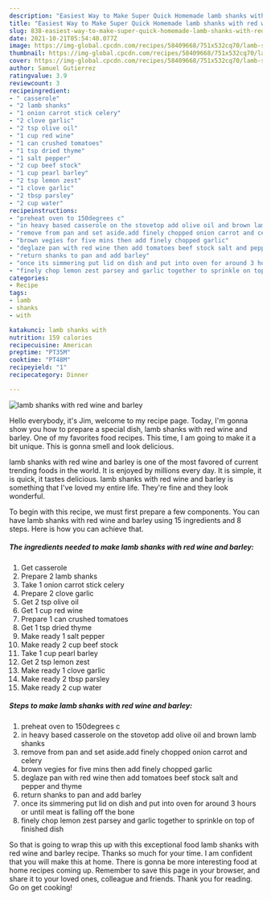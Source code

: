```yaml
---
description: "Easiest Way to Make Super Quick Homemade lamb shanks with red wine and barley"
title: "Easiest Way to Make Super Quick Homemade lamb shanks with red wine and barley"
slug: 838-easiest-way-to-make-super-quick-homemade-lamb-shanks-with-red-wine-and-barley
date: 2021-10-21T05:54:40.077Z
image: https://img-global.cpcdn.com/recipes/58409668/751x532cq70/lamb-shanks-with-red-wine-and-barley-recipe-main-photo.jpg
thumbnail: https://img-global.cpcdn.com/recipes/58409668/751x532cq70/lamb-shanks-with-red-wine-and-barley-recipe-main-photo.jpg
cover: https://img-global.cpcdn.com/recipes/58409668/751x532cq70/lamb-shanks-with-red-wine-and-barley-recipe-main-photo.jpg
author: Samuel Gutierrez
ratingvalue: 3.9
reviewcount: 3
recipeingredient:
- " casserole"
- "2 lamb shanks"
- "1 onion carrot stick celery"
- "2 clove garlic"
- "2 tsp olive oil"
- "1 cup red wine"
- "1 can crushed tomatoes"
- "1 tsp dried thyme"
- "1 salt pepper"
- "2 cup beef stock"
- "1 cup pearl barley"
- "2 tsp lemon zest"
- "1 clove garlic"
- "2 tbsp parsley"
- "2 cup water"
recipeinstructions:
- "preheat oven to 150degrees c"
- "in heavy based casserole on the stovetop add olive oil and brown lamb shanks"
- "remove from pan and set aside.add finely chopped onion carrot and celery"
- "brown vegies for five mins then add finely chopped garlic"
- "deglaze pan with red wine then add tomatoes beef stock salt and pepper and thyme"
- "return shanks to pan and add barley"
- "once its simmering put lid on dish and put into oven for around 3 hours or until meat is falling off the bone"
- "finely chop lemon zest parsey and garlic together to sprinkle on top of finished dish"
categories:
- Recipe
tags:
- lamb
- shanks
- with

katakunci: lamb shanks with 
nutrition: 159 calories
recipecuisine: American
preptime: "PT35M"
cooktime: "PT48M"
recipeyield: "1"
recipecategory: Dinner

---
```



![lamb shanks with red wine and barley](https://img-global.cpcdn.com/recipes/58409668/751x532cq70/lamb-shanks-with-red-wine-and-barley-recipe-main-photo.jpg)

Hello everybody, it's Jim, welcome to my recipe page. Today, I'm gonna show you how to prepare a special dish, lamb shanks with red wine and barley. One of my favorites food recipes. This time, I am going to make it a bit unique. This is gonna smell and look delicious.

lamb shanks with red wine and barley is one of the most favored of current trending foods in the world. It is enjoyed by millions every day. It is simple, it is quick, it tastes delicious. lamb shanks with red wine and barley is something that I've loved my entire life. They're fine and they look wonderful.




To begin with this recipe, we must first prepare a few components. You can have lamb shanks with red wine and barley using 15 ingredients and 8 steps. Here is how you can achieve that.

<!--inarticleads1-->

##### The ingredients needed to make lamb shanks with red wine and barley:

1. Get  casserole
1. Prepare 2 lamb shanks
1. Take 1 onion carrot stick celery
1. Prepare 2 clove garlic
1. Get 2 tsp olive oil
1. Get 1 cup red wine
1. Prepare 1 can crushed tomatoes
1. Get 1 tsp dried thyme
1. Make ready 1 salt pepper
1. Make ready 2 cup beef stock
1. Take 1 cup pearl barley
1. Get 2 tsp lemon zest
1. Make ready 1 clove garlic
1. Make ready 2 tbsp parsley
1. Make ready 2 cup water




<!--inarticleads2-->

##### Steps to make lamb shanks with red wine and barley:

1. preheat oven to 150degrees c
1. in heavy based casserole on the stovetop add olive oil and brown lamb shanks
1. remove from pan and set aside.add finely chopped onion carrot and celery
1. brown vegies for five mins then add finely chopped garlic
1. deglaze pan with red wine then add tomatoes beef stock salt and pepper and thyme
1. return shanks to pan and add barley
1. once its simmering put lid on dish and put into oven for around 3 hours or until meat is falling off the bone
1. finely chop lemon zest parsey and garlic together to sprinkle on top of finished dish




So that is going to wrap this up with this exceptional food lamb shanks with red wine and barley recipe. Thanks so much for your time. I am confident that you will make this at home. There is gonna be more interesting food at home recipes coming up. Remember to save this page in your browser, and share it to your loved ones, colleague and friends. Thank you for reading. Go on get cooking!
